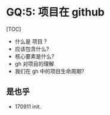 # GQ:5: 项目在 github

[TOC]


+ 什么是 项目 ?
+ 应该包含什么?
+ 核心要素是什么?
+ gh 对项目的理解
+ 我们在 gh 中的项目生命周期?



## 是也乎

- 170911 init.


